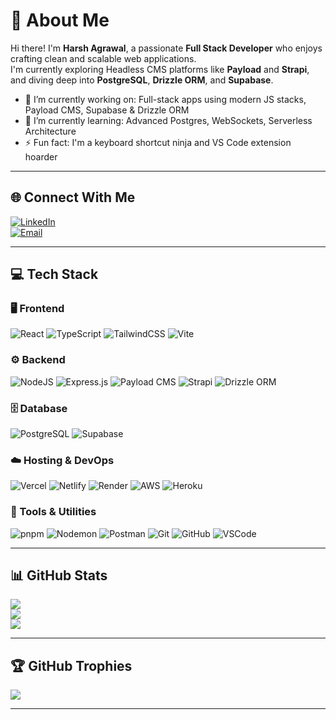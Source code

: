 # 💫 About Me

Hi there! I'm **Harsh Agrawal**, a passionate **Full Stack Developer** who enjoys crafting clean and scalable web applications.  
I'm currently exploring Headless CMS platforms like **Payload** and **Strapi**, and diving deep into **PostgreSQL**, **Drizzle ORM**, and **Supabase**.

- 🔭 I’m currently working on: Full-stack apps using modern JS stacks, Payload CMS, Supabase & Drizzle ORM  
- 🌱 I’m currently learning: Advanced Postgres, WebSockets, Serverless Architecture  
- ⚡ Fun fact: I'm a keyboard shortcut ninja and VS Code extension hoarder

---

## 🌐 Connect With Me

[![LinkedIn](https://img.shields.io/badge/LinkedIn-%230077B5.svg?style=flat&logo=linkedin&logoColor=white)](https://linkedin.com/in/Harsh%20Agrawal)  
[![Email](https://img.shields.io/badge/Email-D14836?style=flat&logo=gmail&logoColor=white)](mailto:harshagrawal@startbitsolutions.com)

---

## 💻 Tech Stack

### 🖥️ Frontend
![React](https://img.shields.io/badge/React-%2320232a.svg?style=for-the-badge&logo=react&logoColor=%2361DAFB)
![TypeScript](https://img.shields.io/badge/TypeScript-%23007ACC.svg?style=for-the-badge&logo=typescript&logoColor=white)
![TailwindCSS](https://img.shields.io/badge/TailwindCSS-%2338B2AC.svg?style=for-the-badge&logo=tailwind-css&logoColor=white)
![Vite](https://img.shields.io/badge/Vite-%23646CFF.svg?style=for-the-badge&logo=vite&logoColor=white)

### ⚙️ Backend
![NodeJS](https://img.shields.io/badge/Node.js-339933?style=for-the-badge&logo=nodedotjs&logoColor=white)
![Express.js](https://img.shields.io/badge/Express.js-%23404d59.svg?style=for-the-badge&logo=express&logoColor=%2361DAFB)
![Payload CMS](https://img.shields.io/badge/Payload-000000.svg?style=for-the-badge&logo=payloadcms&logoColor=white)
![Strapi](https://img.shields.io/badge/Strapi-2F2E8B?style=for-the-badge&logo=strapi&logoColor=white)
![Drizzle ORM](https://img.shields.io/badge/DrizzleORM-2C2C2C?style=for-the-badge&logo=drizzle&logoColor=white)

### 🗄️ Database
![PostgreSQL](https://img.shields.io/badge/PostgreSQL-336791.svg?style=for-the-badge&logo=postgresql&logoColor=white)
![Supabase](https://img.shields.io/badge/Supabase-3ECF8E?style=for-the-badge&logo=supabase&logoColor=white)

### ☁️ Hosting & DevOps
![Vercel](https://img.shields.io/badge/Vercel-000000.svg?style=for-the-badge&logo=vercel&logoColor=white)
![Netlify](https://img.shields.io/badge/Netlify-00C7B7.svg?style=for-the-badge&logo=netlify&logoColor=white)
![Render](https://img.shields.io/badge/Render-46E3B7.svg?style=for-the-badge&logo=render&logoColor=white)
![AWS](https://img.shields.io/badge/AWS-232F3E.svg?style=for-the-badge&logo=amazonaws&logoColor=white)
![Heroku](https://img.shields.io/badge/Heroku-430098.svg?style=for-the-badge&logo=heroku&logoColor=white)

### 🔧 Tools & Utilities
![pnpm](https://img.shields.io/badge/pnpm-F69220.svg?style=for-the-badge&logo=pnpm&logoColor=white)
![Nodemon](https://img.shields.io/badge/Nodemon-76D04B.svg?style=for-the-badge&logo=nodemon&logoColor=black)
![Postman](https://img.shields.io/badge/Postman-FF6C37.svg?style=for-the-badge&logo=postman&logoColor=white)
![Git](https://img.shields.io/badge/Git-F05033.svg?style=for-the-badge&logo=git&logoColor=white)
![GitHub](https://img.shields.io/badge/GitHub-181717.svg?style=for-the-badge&logo=github&logoColor=white)
![VSCode](https://img.shields.io/badge/VS%20Code-007ACC.svg?style=for-the-badge&logo=visual-studio-code&logoColor=white)

---

## 📊 GitHub Stats

![](https://github-readme-stats.vercel.app/api?username=HarshAgrawalSB&theme=gruvbox&hide_border=false&include_all_commits=true&count_private=false)  
![](https://streak-stats.demolab.com?user=HarshAgrawalSB&theme=gruvbox&hide_border=false)  
![](https://github-readme-stats.vercel.app/api/top-langs/?username=HarshAgrawalSB&theme=gruvbox&hide_border=false&layout=compact)

---

## 🏆 GitHub Trophies

![](https://github-profile-trophy.vercel.app/?username=HarshAgrawalSB&theme=onedark&no-frame=false&no-bg=false&margin-w=4)

---

<!-- Generated with ❤️ using GPRM (https://gprm.itsvg.in) -->
